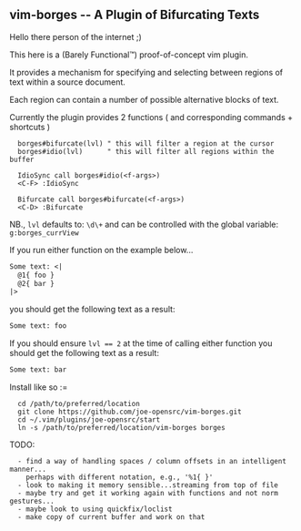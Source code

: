 ## vim-borges -- A Plugin of Bifurcating Texts

Hello there person of the internet ;)

This here is a (Barely Functional™) proof-of-concept vim plugin.

It provides a mechanism for specifying and selecting between 
regions of text within a source document.  

Each region can contain a number of possible alternative blocks of text. 

Currently the plugin provides 2 functions ( and corresponding commands + shortcuts )

```
  borges#bifurcate(lvl) " this will filter a region at the cursor 
  borges#idio(lvl)      " this will filter all regions within the buffer
  
  IdioSync call borges#idio(<f-args>)
  <C-F> :IdioSync 

  Bifurcate call borges#bifurcate(<f-args>)
  <C-D> :Bifurcate 
```

NB., `lvl` defaults to: `\d\+`
and can be controlled with the global variable: `g:borges_currView`

If you run either function on the example below...

```txt
Some text: <|
  @1{ foo }
  @2{ bar }
|>
```

you should get the following text as a result:

```txt
Some text: foo
```

If you should ensure `lvl == 2` at the time of calling either function
you should get the following text as a result:

```txt
Some text: bar 
```

Install like so :=

```
  cd /path/to/preferred/location
  git clone https://github.com/joe-opensrc/vim-borges.git
  cd ~/.vim/plugins/joe-opensrc/start
  ln -s /path/to/preferred/location/vim-borges borges 
```

TODO:
```
  - find a way of handling spaces / column offsets in an intelligent manner...
    perhaps with different notation, e.g., '%1{ }'
  - look to making it memory sensible...streaming from top of file
  - maybe try and get it working again with functions and not norm gestures...
  - maybe look to using quickfix/loclist 
  - make copy of current buffer and work on that 

```
